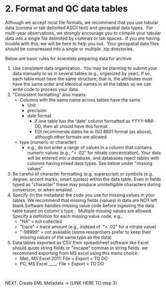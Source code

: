 # 2. Format and QC data tables

Although we accept most file formats, we recommend that you use tabular data (comma or tab delimited ASCII text) and geospatial data types.  For multi-year observations, we strongly encourage you to compile your tabular data into a single file delimited by commas or tab spaces.  If you are having trouble with this, we will be here to help you out.  Your geospatial data files should be compressed into a single or multiple .zip directories.
<!-- 
<ul>
    <li>Data QC and QC - colin’s intro page</li>
    <li>Colin’s draft(?) pages here - see dir called Data OA/QC - colin</li>
</ul>
-->
Below are basic rules for scientists preparing data for archive:
1. Use consistent data organization.  You may be planning to submit your data manually to us in several tables (e.g., organized by year). If so, each table must have the same structure; that is, the attributes must have the same order and identical names in all the tables so we can write code to process your data.
1. "Consistent formatting" also means:
    - Columns with the same name across tables have the same
        - Unit
        - precision
        - date format
            - if one table has the 'date' column formatted as YYYY-MM-DD, then all should have this format
            - EDI recommends dates be in ISO 8601 format (as above), although other formats are allowed.
    - type (numeric or character)
        - e.g., do not enter a range of values in a column that contains numeric values (e.g., "< .02" for nitrate concentration). Your data will be entered into a database, and databases reject tables with columns having mixed data types. See below under "missing values".
1. Be careful of character formatting (e.g. superscript) or symbols (e.g. degree, accent marks, smart quotes) within the data table. Even in fields typed as "character" these may produce unintelligible characters during conversion, or when emailed.
1. Specify (in the metadata) the code you use for missing values in your tables. We recommend that missing fields (values) in data are NOT left blank.Software handles missing value code before ingesting the data table based on column's type.   Multiple missing values are allowed. Specify a definition for each missing value code, e.g.,
    - "NA" = not collected
    - "trace" = trace amount (e.g., instead of  "< .02" for a nitrate value)
    - "-99999" = not available (some researchers prefer to keep their missing values of the same type as the data)
1. Data tables exported as CSV from spreadsheet software like Excel should quote string fields or "escape" commas in string fields. we recommend exporting from MS excel using this menu choice:
    - Mac, MS Excel 2011: File > Export > TO DO
    - PC, MS Excel ____: File > Export > TO DO

 

NEXT: Create EML Metadata -> [LINK HERE TO step 3]
<!-- to be added:

- - EDIs Software registry - how to use and/or contribute - kristin
-->
